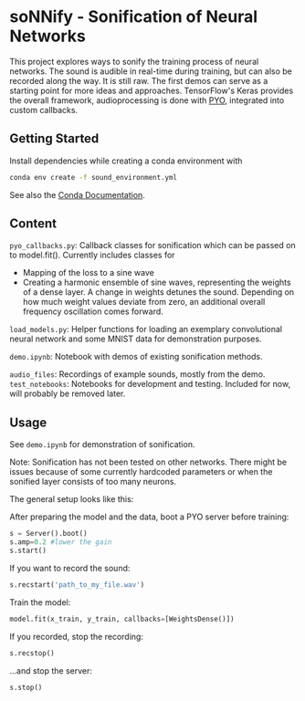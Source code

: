 # soNNify - Sonification of Neural Networks

This project explores ways to sonify the training process of neural networks. The sound is audible in real-time during training, but can also be recorded along the way.
It is still raw. The first demos can serve as a starting point for more ideas and approaches. TensorFlow's Keras provides the overall framework, audioprocessing is done with [PYO](https://github.com/belangeo/pyo), integrated into custom callbacks.

## Getting Started

Install dependencies while creating a conda environment with

```sh
conda env create -f sound_environment.yml
```

See also the [Conda Documentation](https://docs.conda.io/projects/conda/en/latest/user-guide/tasks/manage-environments.html).

## Content

`pyo_callbacks.py`: Callback classes for sonification which can be passed on to model.fit().
Currently includes classes for
* Mapping of the loss to a sine wave
* Creating a harmonic ensemble of sine waves, representing the weights of a dense layer. A change in weights detunes the sound. Depending on how much weight values deviate from zero, an additional overall frequency oscillation comes forward.

`load_models.py`: Helper functions for loading an exemplary convolutional neural network and some MNIST data for demonstration purposes.

`demo.ipynb`: Notebook with demos of existing sonification methods.

`audio_files`: Recordings of example sounds, mostly from the demo.
`test_notebooks`: Notebooks for development and testing. Included for now, will probably be removed later.

## Usage

See `demo.ipynb` for demonstration of sonification.

Note: Sonification has not been tested on other networks. There might be issues because of some currently hardcoded parameters or when the sonified layer consists of too many neurons.

The general setup looks like this:

After preparing the model and the data, boot a PYO server before training:
```python
s = Server().boot()
s.amp=0.2 #lower the gain
s.start()
```

If you want to record the sound:
```python
s.recstart('path_to_my_file.wav')
```

Train the model:
```python
model.fit(x_train, y_train, callbacks=[WeightsDense()])
```

If you recorded, stop the recording:
```python
s.recstop()
```

...and stop the server:
```python
s.stop()
```
